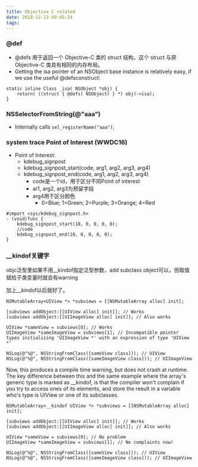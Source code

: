```yaml
---
title: Objective C related
date: 2018-12-13 09:45:24
tags:
---
```


### @def

* @defs 用于返回一个 Objective-C 类的 struct 结构，这个 struct 与原 Objective-C 类具有相同的内存布局。
* Getting the isa pointer of an NSObject base instance is relatively easy, if we use the useful @defsconstruct:
```objc
static inline Class _isa( NSObject *obj) {
    return( ((struct { @defs( NSObject) } *) obj)->isa);
}
```

<!-- more -->

### NSSelectorFromString(@"aaa")
* Internally calls `sel_registerName("aaa")`;

### system trace Point of Interest (WWDC16)
* Point of Interest:
    - kdebug_signpost
    - kdebug_signpost_start(code, arg1, arg2, arg3, arg4)
    - kdebug_signpost_end(code, arg1, arg2, arg3, arg4)
        - code是一个id，用于区分不同Point of interest
        - ar1, arg2, arg3为预留字段
        - arg4用于区分颜色
            - 0=Blue; 1=Green; 2=Purple; 3=Orange; 4=Red
```objc
#import <sys/kdebug_signpost.h>
- (void)func {
    kdebug_signpost_start(10, 0, 0, 0, 0);
    //code
    kdebug_signpost_end(10, 0, 0, 0, 0);
}
```

### __kindof关键字
objc泛型里如果不用__kindof指定泛型参数，add subclass object可以，但取值赋给子类变量时就会有warning

加上__kindof以后就好了。

```objc
NSMutableArray<UIView *> *subviews = [[NSMutableArray alloc] init];

[subviews addObject:[[UIView alloc] init]]; // Works
[subviews addObject:[[UIImageView alloc] init]]; // Also works

UIView *sameView = subviews[0]; // Works
UIImageView *sameImageView = subviews[1]; // Incompatible pointer types initializing 'UIImageView *' with an expression of type 'UIView *'

NSLog(@"%@", NSStringFromClass([sameView class])); // UIView
NSLog(@"%@", NSStringFromClass([sameImageView class])); // UIImageView
```

Now, this produces a compile time warning, but does not crash at runtime. The key difference between this and the same example where the array's generic type is marked as __kindof, is that the compiler won't complain if you try to access ones of its elements, and store the result in a variable who's type is UIView or one of its subclasses.

```objc
NSMutableArray<__kindof UIView *> *subviews = [[NSMutableArray alloc] init];

[subviews addObject:[[UIView alloc] init]]; // Works
[subviews addObject:[[UIImageView alloc] init]]; // Also works

UIView *sameView = subviews[0]; // No problem
UIImageView *sameImageView = subviews[1]; // No complaints now!

NSLog(@"%@", NSStringFromClass([sameView class])); // UIView
NSLog(@"%@", NSStringFromClass([sameImageView class])); // UIImageView
```
